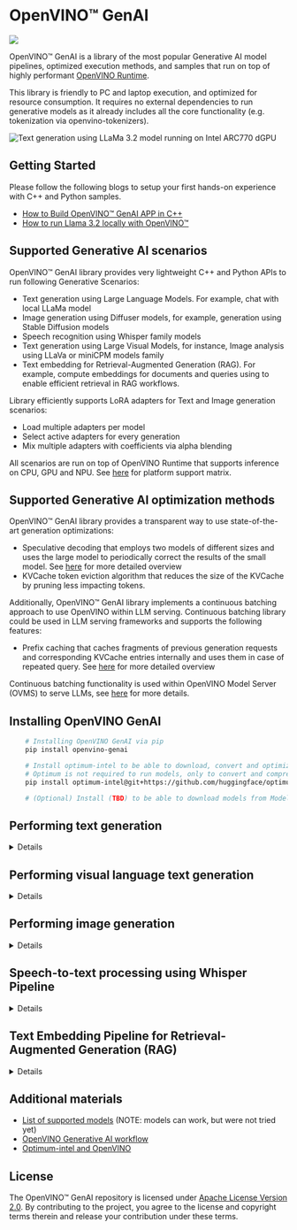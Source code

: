 # OpenVINO™ GenAI

![](src/docs/openvino_genai.svg)

OpenVINO™ GenAI is a library of the most popular Generative AI model pipelines, optimized execution methods, and samples that run on top of highly performant [OpenVINO Runtime](https://github.com/openvinotoolkit/openvino).

This library is friendly to PC and laptop execution, and optimized for resource consumption. It requires no external dependencies to run generative models as it already includes all the core functionality (e.g. tokenization via openvino-tokenizers).

![Text generation using LLaMa 3.2 model running on Intel ARC770 dGPU](./samples/generation.gif)

## Getting Started

Please follow the following blogs to setup your first hands-on experience with C++ and Python samples.

* [How to Build OpenVINO™ GenAI APP in C++](https://medium.com/openvino-toolkit/how-to-build-openvino-genai-app-in-c-32dcbe42fa67)
* [How to run Llama 3.2 locally with OpenVINO™](https://medium.com/openvino-toolkit/how-to-run-llama-3-2-locally-with-openvino-60a0f3674549)


## Supported Generative AI scenarios

OpenVINO™ GenAI library provides very lightweight C++ and Python APIs to run following Generative Scenarios:
 - Text generation using Large Language Models. For example, chat with local LLaMa model
 - Image generation using Diffuser models, for example, generation using Stable Diffusion models
 - Speech recognition using Whisper family models
 - Text generation using Large Visual Models, for instance, Image analysis using LLaVa or miniCPM models family
 - Text embedding for Retrieval-Augmented Generation (RAG). For example, compute embeddings for documents and queries using to enable efficient retrieval in RAG workflows.

Library efficiently supports LoRA adapters for Text and Image generation scenarios:
- Load multiple adapters per model
- Select active adapters for every generation
- Mix multiple adapters with coefficients via alpha blending

All scenarios are run on top of OpenVINO Runtime that supports inference on CPU, GPU and NPU. See [here](https://docs.openvino.ai/2025/about-openvino/release-notes-openvino/system-requirements.html) for platform support matrix.

## Supported Generative AI optimization methods

OpenVINO™ GenAI library provides a transparent way to use state-of-the-art generation optimizations:
- Speculative decoding that employs two models of different sizes and uses the large model to periodically correct the results of the small model. See [here](https://pytorch.org/blog/hitchhikers-guide-speculative-decoding/) for more detailed overview
- KVCache token eviction algorithm that reduces the size of the KVCache by pruning less impacting tokens.

Additionally, OpenVINO™ GenAI library implements a continuous batching approach to use OpenVINO within LLM serving. Continuous batching library could be used in LLM serving frameworks and supports the following features:
- Prefix caching that caches fragments of previous generation requests and corresponding KVCache entries internally and uses them in case of repeated query. See [here](https://google.com) for more detailed overview

Continuous batching functionality is used within OpenVINO Model Server (OVMS) to serve LLMs, see [here](https://docs.openvino.ai/2025/openvino-workflow/model-server/ovms_what_is_openvino_model_server.html) for more details.

## Installing OpenVINO GenAI

```sh
    # Installing OpenVINO GenAI via pip
    pip install openvino-genai

    # Install optimum-intel to be able to download, convert and optimize LLMs from Hugging Face
    # Optimum is not required to run models, only to convert and compress
    pip install optimum-intel@git+https://github.com/huggingface/optimum-intel.git

    # (Optional) Install (TBD) to be able to download models from Model Scope
```

## Performing text generation 
<details>

For more examples check out our [Generative AI workflow](https://docs.openvino.ai/2025/openvino-workflow-generative.html)

### Converting and compressing text generation model from Hugging Face library

```sh
#(Basic) download and convert to OpenVINO TinyLlama-Chat-v1.0 model
optimum-cli export openvino --model "TinyLlama/TinyLlama-1.1B-Chat-v1.0" --weight-format fp16 --trust-remote-code "TinyLlama-1.1B-Chat-v1.0"

#(Recommended) download, convert to OpenVINO and compress to int4 TinyLlama-Chat-v1.0 model
optimum-cli export openvino --model "TinyLlama/TinyLlama-1.1B-Chat-v1.0" --weight-format int4 --trust-remote-code "TinyLlama-1.1B-Chat-v1.0"
```

### Run generation using LLMPipeline API in Python

```python
import openvino_genai
#Will run model on CPU, GPU or NPU are possible options
pipe = openvino_genai.LLMPipeline("./TinyLlama-1.1B-Chat-v1.0/", "CPU")
print(pipe.generate("The Sun is yellow because", max_new_tokens=100))
```

### Run generation using LLMPipeline in C++

Code below requires installation of C++ compatible package (see [here](https://docs.openvino.ai/2025/get-started/install-openvino/install-openvino-genai.html#archive-installation) for more details)

```cpp
#include "openvino/genai/llm_pipeline.hpp"
#include <iostream>

int main(int argc, char* argv[]) {
    std::string models_path = argv[1];
    ov::genai::LLMPipeline pipe(models_path, "CPU");
    std::cout << pipe.generate("The Sun is yellow because", ov::genai::max_new_tokens(100)) << '\n';
}
```

### Sample notebooks using this API

See [here](https://openvinotoolkit.github.io/openvino_notebooks/?search=Create+an+LLM-powered+Chatbot+using+OpenVINO+Generate+API)

</details>

## Performing visual language text generation
<details>

For more examples check out our [Generative AI workflow](https://docs.openvino.ai/2025/openvino-workflow-generative.html)

### Converting and compressing the model from Hugging Face library

To convert the [OpenGVLab/InternVL2-1B](https://huggingface.co/OpenGVLab/InternVL2-1B) model, `timm` and `einops` are required: `pip install timm einops`.

```sh
# Download and convert the OpenGVLab/InternVL2-1B model to OpenVINO with int4 weight-compression for the language model
# Other components are compressed to int8
optimum-cli export openvino -m OpenGVLab/InternVL2-1B --trust-remote-code --weight-format int4 InternVL2-1B
```

### Run generation using VLMPipeline API in Python

See [Visual Language Chat](https://github.com/openvinotoolkit/openvino.genai/tree/master/samples/python/visual_language_chat) for a demo application.

Run the following command to download a sample image:

```sh
curl -O "https://storage.openvinotoolkit.org/test_data/images/dog.jpg"
```

```python
import numpy as np
import openvino as ov
import openvino_genai
from PIL import Image

# Choose GPU instead of CPU in the line below to run the model on Intel integrated or discrete GPU
pipe = openvino_genai.VLMPipeline("./InternVL2-1B", "CPU")

image = Image.open("dog.jpg")
image_data = np.array(image)
image_data = ov.Tensor(image_data)

prompt = "Can you describe the image?"
result = pipe.generate(prompt, image=image_data, max_new_tokens=100)
print(result.texts[0])
```

### Run generation using VLMPipeline in C++

Code below requires installation of C++ compatible package (see [here](https://docs.openvino.ai/2025/get-started/install-openvino/install-openvino-genai.html#archive-installation) for more details). See [Visual Language Chat](https://github.com/openvinotoolkit/openvino.genai/tree/master/samples/cpp/visual_language_chat) for a demo application.

```cpp
#include "openvino/genai/visual_language/pipeline.hpp"
#include "load_image.hpp"
#include <iostream>

int main(int argc, char* argv[]) {
    std::string models_path = argv[1];
    ov::genai::VLMPipeline pipe(models_path, "CPU");
    ov::Tensor rgb = utils::load_image(argv[2]);
    std::cout << pipe.generate(
        prompt,
        ov::genai::image(rgb),
        ov::genai::max_new_tokens(100)
    ) << '\n';
}
```

### Sample notebooks using this API

See [here](https://openvinotoolkit.github.io/openvino_notebooks/?search=Visual-language+assistant+with+MiniCPM-V2+and+OpenVINO)

</details>

## Performing image generation

<details>

For more examples check out our [Generative AI workflow](https://docs.openvino.ai/2025/openvino-workflow-generative.html)

### Converting and compressing image generation model from Hugging Face library

```sh
#Download and convert to OpenVINO dreamlike-anime-1.0 model
optimum-cli export openvino --model dreamlike-art/dreamlike-anime-1.0 --weight-format fp16 dreamlike_anime_1_0_ov/FP16

#You can also use INT8 hybrid quantization to further optimize the model and reduce inference latency
optimum-cli export openvino --model dreamlike-art/dreamlike-anime-1.0 --weight-format int8 --dataset conceptual_captions dreamlike_anime_1_0_ov/INT8
```

### Run generation using Text2Image API in Python

```python
import argparse
from PIL import Image
import openvino_genai

device = 'CPU'  # GPU can be used as well
pipe = openvino_genai.Text2ImagePipeline("./dreamlike_anime_1_0_ov/INT8", device)
image_tensor = pipe.generate("cyberpunk cityscape like Tokyo New York with tall buildings at dusk golden hour cinematic lighting")

image = Image.fromarray(image_tensor.data[0])
image.save("image.bmp")
```

### Run generation using Text2Image API in C++

Code below requires installation of C++ compatible package (see [here](https://docs.openvino.ai/2025/get-started/install-openvino/install-openvino-genai.html#archive-installation) for additional setup details, or this blog for full instruction [How to Build OpenVINO™ GenAI APP in C++](https://medium.com/openvino-toolkit/how-to-build-openvino-genai-app-in-c-32dcbe42fa67)

```cpp
#include "openvino/genai/image_generation/text2image_pipeline.hpp"
#include "imwrite.hpp"

int main(int argc, char* argv[]) {
   const std::string models_path = argv[1], prompt = argv[2];
   const std::string device = "CPU";  // GPU can be used as well

   ov::genai::Text2ImagePipeline pipe(models_path, device);
   ov::Tensor image = pipe.generate(prompt);

   imwrite("image.bmp", image, true);
}
```

### Run generation using Image2Image API in Python

```python
import argparse
from PIL import Image
import openvino_genai
import openvino as ov

device = 'CPU'  # GPU can be used as well
pipe = openvino_genai.Image2ImagePipeline("./dreamlike_anime_1_0_ov/INT8", device)

image = Image.open("small_city.jpg")
image_data = np.array(image)[None]
image_data = ov.Tensor(image_data)

image_tensor = pipe.generate(
    "cyberpunk cityscape like Tokyo New York with tall buildings at dusk golden hour cinematic lighting",
    image=image_data,
    strength=0.8
)

image = Image.fromarray(image_tensor.data[0])
image.save("image.bmp")
```

### Run generation using Image2Image API in C++

Code below requires installation of C++ compatible package (see [here](https://docs.openvino.ai/2025/get-started/install-openvino/install-openvino-genai.html#archive-installation) for additional setup details, or this blog for full instruction [How to Build OpenVINO™ GenAI APP in C++](https://medium.com/openvino-toolkit/how-to-build-openvino-genai-app-in-c-32dcbe42fa67)

```cpp
#include "openvino/genai/image_generation/image2image_pipeline.hpp"
#include "load_image.hpp"
#include "imwrite.hpp"

int main(int argc, char* argv[]) {
   const std::string models_path = argv[1], prompt = argv[2], image_path = argv[3];
   const std::string device = "CPU";  // GPU can be used as well

   ov::Tensor image = utils::load_image(image_path);

   ov::genai::Image2ImagePipeline pipe(models_path, device);
   ov::Tensor generated_image = pipe.generate(prompt, image, ov::genai::strength(0.8f));

   imwrite("image.bmp", generated_image, true);
}
```

### Run generation using Inpainting API in Python

```python
import argparse
from PIL import Image
import openvino_genai
import openvino as ov

def read_image(path: str) -> openvino.Tensor:
    pic = Image.open(path).convert("RGB")
    image_data = np.array(pic)[None]
    return openvino.Tensor(image_data)

device = 'CPU'  # GPU can be used as well
pipe = openvino_genai.InpaintingPipeline(args.model_dir, device)

image = read_image("image.jpg")
mask_image = read_image("mask.jpg")

image_tensor = pipe.generate(
    "Face of a yellow cat, high resolution, sitting on a park bench",
    image=image,
    mask_image=mask_image
)

image = Image.fromarray(image_tensor.data[0])
image.save("image.bmp")
```

### Run generation using Inpainting API in C++

Code below requires installation of C++ compatible package (see [here](https://docs.openvino.ai/2025/get-started/install-openvino/install-openvino-genai.html#archive-installation) for additional setup details, or this blog for full instruction [How to Build OpenVINO™ GenAI APP in C++](https://medium.com/openvino-toolkit/how-to-build-openvino-genai-app-in-c-32dcbe42fa67)

```cpp
#include "openvino/genai/image_generation/inpainting_pipeline.hpp"
#include "load_image.hpp"
#include "imwrite.hpp"

int main(int argc, char* argv[]) {
   const std::string models_path = argv[1], prompt = argv[2];
   const std::string device = "CPU";  // GPU can be used as well

   ov::Tensor image = utils::load_image(argv[3]);
   ov::Tensor mask_image = utils::load_image(argv[4]);

   ov::genai::InpaintingPipeline pipe(models_path, device);
   ov::Tensor generated_image = pipe.generate(prompt, image, mask_image);

   imwrite("image.bmp", generated_image, true);
}
```

### Sample notebooks using this API

See [here](https://openvinotoolkit.github.io/openvino_notebooks/?search=Text+to+Image+pipeline+and+OpenVINO+with+Generate+API)

</details>

## Speech-to-text processing using Whisper Pipeline
<details>

For more examples check out our [Generative AI workflow](https://docs.openvino.ai/2025/openvino-workflow-generative.html)

NOTE: Whisper Pipeline requires preprocessing of audio input (to adjust sampling rate and normalize)
 
 ### Converting and quantizing speech-to-text model from Hugging Face library
```sh
#Download and convert to OpenVINO whisper-base model
optimum-cli export openvino --model openai/whisper-base whisper-base

#Download, convert and apply int8 static quantization to whisper-base model
optimum-cli export openvino --model openai/whisper-base \
--quant-mode int8 --dataset librispeech --num-samples 32 whisper-base-int8
```

### Run generation using Whisper Pipeline API in Python

NOTE: This sample is a simplified version of the full sample that is available [here](./samples/python/whisper_speech_recognition/whisper_speech_recognition.py)

```python
import openvino_genai
import librosa

def read_wav(filepath):
    raw_speech, samplerate = librosa.load(filepath, sr=16000)
    return raw_speech.tolist()

device = "CPU" # GPU can be used as well
pipe = openvino_genai.WhisperPipeline("whisper-base", device)
raw_speech = read_wav("sample.wav")
print(pipe.generate(raw_speech))
```

 
### Run generation using Whisper Pipeline API in C++

NOTE: This sample is a simplified version of the full sample that is available [here](./samples/cpp/whisper_speech_recognition/whisper_speech_recognition.cpp)

```cpp
#include <iostream>

#include "audio_utils.hpp"
#include "openvino/genai/whisper_pipeline.hpp"

int main(int argc, char* argv[]) {
    std::filesystem::path models_path = argv[1];
    std::string wav_file_path = argv[2];
    std::string device = "CPU"; // GPU can be used as well

    ov::genai::WhisperPipeline pipeline(models_path, device);

    ov::genai::RawSpeechInput raw_speech = utils::audio::read_wav(wav_file_path);

    std::cout << pipeline.generate(raw_speech, ov::genai::max_new_tokens(100)) << '\n';
}
```

 ### Sample notebooks using this API

See [here](https://openvinotoolkit.github.io/openvino_notebooks/?search=Automatic+speech+recognition+using+Whisper+and+OpenVINO+with+Generate+API)

</details>

## Text Embedding Pipeline for Retrieval-Augmented Generation (RAG)
<details>

### Converting and preparing a text embedding model from Hugging Face library

```sh
# Download and convert the BAAI/bge-small-en-v1.5 model to OpenVINO format
optimum-cli export openvino --trust-remote-code --model BAAI/bge-small-en-v1.5 BAAI/bge-small-en-v1.5
```

### Run Embedding Pipeline using TextEmbeddingPipeline API in Python

```python
import openvino_genai

pipeline = openvino_genai.TextEmbeddingPipeline("./BAAI/bge-small-en-v1.5", "CPU")

documents = ["Document 1", "Document 2"]
embeddings = pipeline.embed_documents(documents)

query = "The Sun is yellow because"
query_embedding = pipeline.embed_query(query)
```

### Run Embedding Pipeline using TextEmbeddingPipeline API in C++

```cpp
#include "openvino/genai/rag/text_embedding_pipeline.hpp"
#include <iostream>

int main(int argc, char* argv[]) {
    std::string models_path = argv[1];
    std::vector<std::string> documents(argv + 2, argv + argc);
    std::string device = "CPU";  // GPU can be used as well

    ov::genai::TextEmbeddingPipeline pipeline(models_path, device);

    const ov::genai::EmbeddingResults embeddings = pipeline.embed_documents(documents);
}
```
</details>

## Additional materials

- [List of supported models](https://github.com/openvinotoolkit/openvino.genai/blob/master/SUPPORTED_MODELS.md) (NOTE: models can work, but were not tried yet)
- [OpenVINO Generative AI workflow](https://docs.openvino.ai/2025/openvino-workflow-generative.html)
- [Optimum-intel and OpenVINO](https://huggingface.co/docs/optimum/intel/openvino/export)

## License

The OpenVINO™ GenAI repository is licensed under [Apache License Version 2.0](LICENSE).
By contributing to the project, you agree to the license and copyright terms therein and release
your contribution under these terms.
